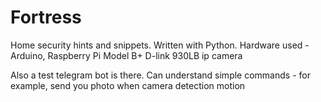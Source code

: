 # Fortress
Home security hints and snippets.
Written with Python.
Hardware used - Arduino, Raspberry Pi Model B+
D-link 930LB ip camera

Also a test telegram bot is there.
Can understand simple commands - for example, send you photo when camera detection motion


